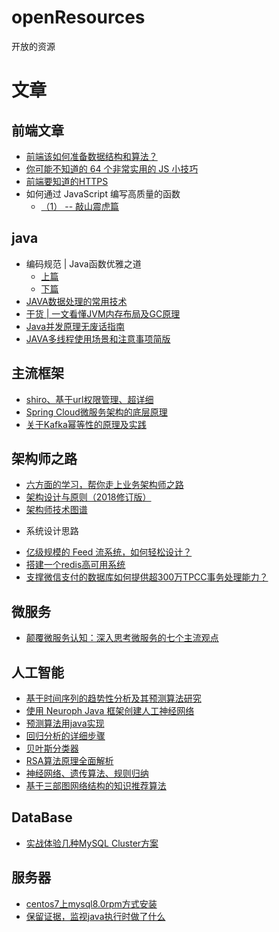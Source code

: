 # openResources
开放的资源
# 文章
## 前端文章
* [前端该如何准备数据结构和算法？](https://juejin.im/post/5d5b307b5188253da24d3cd1) 
* [你可能不知道的 64 个非常实用的 JS 小技巧](https://mp.weixin.qq.com/s/Uohu68WSaCmsjSbrP3pUfw)
* [前端要知道的HTTPS](https://mp.weixin.qq.com/s/DIFf8VjduO5rviHkgR_8lg)
* 如何通过 JavaScript 编写高质量的函数 
  - [（1） -- 敲山震虎篇](https://mp.weixin.qq.com/s/7lCK9cHmunvYlbm7Xi7JxQ)

## java
* 编码规范 | Java函数优雅之道 
  - [上篇](https://mp.weixin.qq.com/s?__biz=MzIwMDY0Nzk2Mw==&mid=2650320574&idx=1&sn=129d0dc069563bf269f9428532af41c0&chksm=8ef5facab98273dcd4e05797e71fad6439d5976047f3079f1c0556aaf5bdd019bb7177362709&scene=21#wechat_redirect)
  - [下篇](https://mp.weixin.qq.com/s/aI9w3PqWW2-CdFzjqN8HSw)
* [JAVA数据处理的常用技术](https://mp.weixin.qq.com/s?__biz=MzUzNjAxODg4MQ==&mid=2247484928&idx=1&sn=dc3ce3b2f4c76cb712d384843e241cc8)
* [干货 | 一文看懂JVM内存布局及GC原理](https://mp.weixin.qq.com/s/9xGsz5TpTSN0LxeOdNV8zA)
* [Java并发原理无废话指南](https://mp.weixin.qq.com/s?__biz=MzIxMjAzMDA1MQ==&mid=2648945421&idx=1&sn=98b9c1b5fa004ec49d1f9f0484185c38#rd)
* [JAVA多线程使用场景和注意事项简版](https://mp.weixin.qq.com/s/d9zHIXsSA8olmNA89kpHvQ)


## 主流框架
* [shiro、基于url权限管理、超详细](https://blog.csdn.net/qq_36125138/article/details/83046844)
* [Spring Cloud微服务架构的底层原理](https://mp.weixin.qq.com/s/mOk0KuEWQUiugyRA3-FXwg)
* [关于Kafka幂等性的原理及实践](https://mp.weixin.qq.com/s/9DtA5pluqzY-UM0M1VuhCw)

## 架构师之路
* [六方面的学习，帮你走上业务架构师之路](https://mp.weixin.qq.com/s/X1OqFzP5MMJPewFzhURlWQ)
* [架构设计与原则（2018修订版）](https://www.rowkey.me/blog/2018/09/20/arch-new/?hmsr=toutiao.io&utm_medium=toutiao.io&utm_source=toutiao.io)
* [架构师技术图谱](https://github.com/toutiaoio/awesome-architecture)
- 系统设计思路
* [亿级规模的 Feed 流系统，如何轻松设计？](https://mp.weixin.qq.com/s/S6mflzwsqTGSW6eWG1v54w)
* [搭建一个redis高可用系统](https://www.jianshu.com/p/c2ab606b00b7?hmsr=toutiao.io&utm_medium=toutiao.io&utm_source=toutiao.io)
* [支撑微信支付的数据库如何提供超300万TPCC事务处理能力？](https://mp.weixin.qq.com/s/D-D6kyiZEFtYV3X_cOM3mA)

## 微服务
* [颠覆微服务认知：深入思考微服务的七个主流观点](http://blog.720ui.com/2019/microservice_7_topic/?hmsr=toutiao.io&utm_medium=toutiao.io&utm_source=toutiao.io)


## 人工智能
* [基于时间序列的趋势性分析及其预测算法研究](https://www.ixueshu.com/document/a3832abd4b5a61d0.html)
* [使用 Neuroph Java 框架创建人工神经网络](https://www.ibm.com/developerworks/cn/java/cc-artificial-neural-networks-neuroph-machine-learning/index.html?hmsr=toutiao.io&utm_medium=toutiao.io&utm_source=toutiao.io)
* [预测算法用java实现](https://blog.csdn.net/myfuturein/article/details/8949960)
* [回归分析的详细步骤](https://www.cnblogs.com/nxld/p/6123239.html)
* [贝叶斯分类器](https://www.jianshu.com/p/f6a3f3200689?f=tt)
* [RSA算法原理全面解析](https://www.jianshu.com/p/6aa7b59be872)
* [神经网络、遗传算法、规则归纳](https://www.epubit.com/articleDetails?hmsr=toutiao.io&id=3f2974dbc8754941940b1de72797725f&utm_medium=toutiao.io&utm_source=toutiao.io)
* [基于三部图网络结构的知识推荐算法](https://mp.weixin.qq.com/s/f8R7gLGEU_eznqz2ZZBa0w)

## DataBase
* [实战体验几种MySQL Cluster方案](https://blog.csdn.net/demonson/article/details/80576787)

## 服务器
* [centos7上mysql8.0rpm方式安装](https://www.cnblogs.com/liwenlongBlog/archive/2018/04/23/8916238.html)
* [保留证据，监视java执行时做了什么](https://mp.weixin.qq.com/s/2XPetXfKUFRRtKbhLQ284Q)


